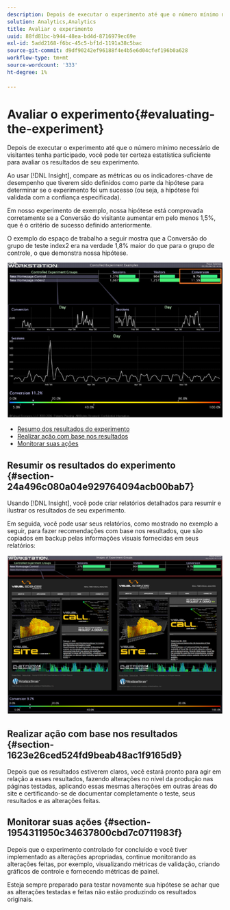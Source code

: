 ```yaml
---
description: Depois de executar o experimento até que o número mínimo necessário de visitantes tenha participado, você pode ter certeza estatística suficiente para avaliar os resultados de seu experimento.
solution: Analytics,Analytics
title: Avaliar o experimento
uuid: 88fd81bc-b944-48ea-bd4d-8716979ec69e
exl-id: 5add2168-f6bc-45c5-bf1d-1191a38c5bac
source-git-commit: d9df90242ef96188f4e4b5e6d04cfef196b0a628
workflow-type: tm+mt
source-wordcount: '333'
ht-degree: 1%

---
```


# Avaliar o experimento{#evaluating-the-experiment}

Depois de executar o experimento até que o número mínimo necessário de visitantes tenha participado, você pode ter certeza estatística suficiente para avaliar os resultados de seu experimento.

Ao usar [!DNL Insight], compare as métricas ou os indicadores-chave de desempenho que tiverem sido definidos como parte da hipótese para determinar se o experimento foi um sucesso (ou seja, a hipótese foi validada com a confiança especificada).

Em nosso experimento de exemplo, nossa hipótese está comprovada corretamente se a Conversão do visitante aumentar em pelo menos 1,5%, que é o critério de sucesso definido anteriormente.

O exemplo do espaço de trabalho a seguir mostra que a Conversão do grupo de teste index2 era na verdade 1,8% maior do que para o grupo de controle, o que demonstra nossa hipótese.

![](assets/experimentresults.png)

* [Resumo dos resultados do experimento](../../../home/c-undst-ctrld-exp/c-vw-rslts/c-ev-exp.md#section-24a496c080a04e929764094acb00bab7)
* [Realizar ação com base nos resultados](../../../home/c-undst-ctrld-exp/c-vw-rslts/c-ev-exp.md#section-1623e26ced524fd9beab48ac1f9165d9)
* [Monitorar suas ações](../../../home/c-undst-ctrld-exp/c-vw-rslts/c-ev-exp.md#section-1954311950c34637800cbd7c0711983f)

## Resumir os resultados do experimento {#section-24a496c080a04e929764094acb00bab7}

Usando [!DNL Insight], você pode criar relatórios detalhados para resumir e ilustrar os resultados de seu experimento.

Em seguida, você pode usar seus relatórios, como mostrado no exemplo a seguir, para fazer recomendações com base nos resultados, que são copiados em backup pelas informações visuais fornecidas em seus relatórios:

![](assets/experimentresults2.png)

## Realizar ação com base nos resultados {#section-1623e26ced524fd9beab48ac1f9165d9}

Depois que os resultados estiverem claros, você estará pronto para agir em relação a esses resultados, fazendo alterações no nível da produção nas páginas testadas, aplicando essas mesmas alterações em outras áreas do site e certificando-se de documentar completamente o teste, seus resultados e as alterações feitas.

## Monitorar suas ações {#section-1954311950c34637800cbd7c0711983f}

Depois que o experimento controlado for concluído e você tiver implementado as alterações apropriadas, continue monitorando as alterações feitas, por exemplo, visualizando métricas de validação, criando gráficos de controle e fornecendo métricas de painel.

Esteja sempre preparado para testar novamente sua hipótese se achar que as alterações testadas e feitas não estão produzindo os resultados originais.
